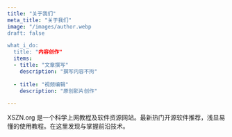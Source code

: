 ```yaml
---
title: "关于我们"
meta_title: "关于我们"
image: "/images/author.webp
draft: false

what_i_do:
  title: "内容创作"
  items:
  - title: "文章撰写"
    description: "撰写内容不拘"
  
  - title: "视频编辑"
    description: "原创影片创作"

---
```


XSZN.org 是一个科学上网教程及软件资源网站。最新热门开源软件推荐，浅显易懂的使用教程。在这里发现与掌握前沿技术。
